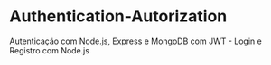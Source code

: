# Authentication-Autorization
Autenticação com Node.js, Express e MongoDB com JWT - Login e Registro com Node.js

